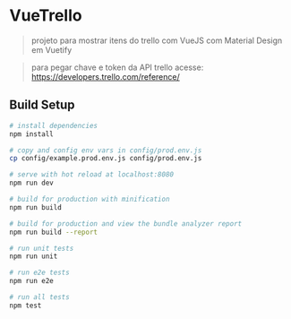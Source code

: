 # VueTrello

> projeto para mostrar itens do trello com VueJS com Material Design em Vuetify

> para pegar chave e token da API trello acesse: https://developers.trello.com/reference/

## Build Setup

``` bash
# install dependencies
npm install

# copy and config env vars in config/prod.env.js
cp config/example.prod.env.js config/prod.env.js

# serve with hot reload at localhost:8080
npm run dev

# build for production with minification
npm run build

# build for production and view the bundle analyzer report
npm run build --report

# run unit tests
npm run unit

# run e2e tests
npm run e2e

# run all tests
npm test
```

